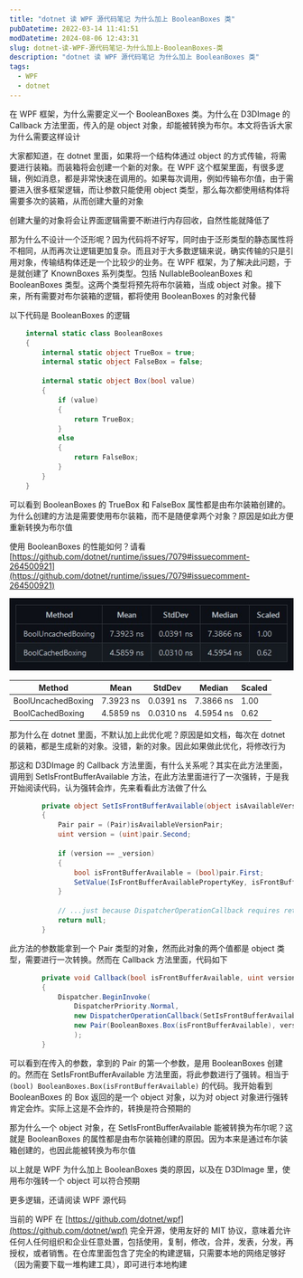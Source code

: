```yaml
---
title: "dotnet 读 WPF 源代码笔记 为什么加上 BooleanBoxes 类"
pubDatetime: 2022-03-14 11:41:51
modDatetime: 2024-08-06 12:43:31
slug: dotnet-读-WPF-源代码笔记-为什么加上-BooleanBoxes-类
description: "dotnet 读 WPF 源代码笔记 为什么加上 BooleanBoxes 类"
tags:
  - WPF
  - dotnet
---
```





在 WPF 框架，为什么需要定义一个 BooleanBoxes 类。为什么在 D3DImage 的 Callback 方法里面，传入的是 object 对象，却能被转换为布尔。本文将告诉大家为什么需要这样设计

<!--more-->


<!-- CreateTime:2022/3/14 19:41:51 -->

<!-- 发布 -->

大家都知道，在 dotnet 里面，如果将一个结构体通过 object 的方式传输，将需要进行装箱。而装箱将会创建一个新的对象。在 WPF 这个框架里面，有很多逻辑，例如消息，都是非常快速在调用的。如果每次调用，例如传输布尔值，由于需要进入很多框架逻辑，而让参数只能使用 object 类型，那么每次都使用结构体将需要多次的装箱，从而创建大量的对象

创建大量的对象将会让界面逻辑需要不断进行内存回收，自然性能就降低了

那为什么不设计一个泛形呢？因为代码将不好写，同时由于泛形类型的静态属性将不相同，从而再次让逻辑更加复杂。而且对于大多数逻辑来说，确实传输的只是引用对象，传输结构体还是一个比较少的业务。在 WPF 框架，为了解决此问题，于是就创建了 KnownBoxes 系列类型。包括 NullableBooleanBoxes 和 BooleanBoxes 类型。这两个类型将预先将布尔装箱，当成 object 对象。接下来，所有需要对布尔装箱的逻辑，都将使用 BooleanBoxes 的对象代替

以下代码是 BooleanBoxes 的逻辑

```csharp
    internal static class BooleanBoxes
    {
        internal static object TrueBox = true;
        internal static object FalseBox = false;

        internal static object Box(bool value)
        {
            if (value)
            {
                return TrueBox;
            }
            else
            {
                return FalseBox;
            }
        }
    }
```

可以看到 BooleanBoxes 的 TrueBox 和 FalseBox 属性都是由布尔装箱创建的。为什么创建的方法是需要使用布尔装箱，而不是随便拿两个对象？原因是如此方便重新转换为布尔值

使用 BooleanBoxes 的性能如何？请看 [https://github.com/dotnet/runtime/issues/7079#issuecomment-264500921](https://github.com/dotnet/runtime/issues/7079#issuecomment-264500921)

<!-- ![](images/img-dotnet 读 WPF 源代码笔记 为什么加上 BooleanBoxes 类0.png) -->

![](images/img-modify-a7e613fb13c0cc1c719f10a933a9275d.jpg)

|                  Method |      Mean |    StdDev |    Median | Scaled |
|------------------------ |---------- |---------- |---------- |------- |
|      BoolUncachedBoxing |     7.3923 ns |      0.0391 ns |      7.3866 ns |   1.00 |
|        BoolCachedBoxing |     4.5859 ns |      0.0310 ns |      4.5954 ns |   0.62 |

那为什么在 dotnet 里面，不默认加上此优化呢？原因是如文档，每次在 dotnet 的装箱，都是生成新的对象。没错，新的对象。因此如果做此优化，将修改行为

那这和 D3DImage 的 Callback 方法里面，有什么关系呢？其实在此方法里面，调用到 SetIsFrontBufferAvailable 方法，在此方法里面进行了一次强转，于是我开始阅读代码，认为强转会炸，先来看看此方法做了什么

```csharp
        private object SetIsFrontBufferAvailable(object isAvailableVersionPair)
        {
            Pair pair = (Pair)isAvailableVersionPair;
            uint version = (uint)pair.Second;

            if (version == _version)
            {
                bool isFrontBufferAvailable = (bool)pair.First;
                SetValue(IsFrontBufferAvailablePropertyKey, isFrontBufferAvailable);
            }

            // ...just because DispatcherOperationCallback requires returning an object
            return null;
        }
```

此方法的参数能拿到一个 Pair 类型的对象，然而此对象的两个值都是 object 类型，需要进行一次转换。然而在 Callback 方法里面，代码如下

```csharp
        private void Callback(bool isFrontBufferAvailable, uint version)
        {
            Dispatcher.BeginInvoke(
                DispatcherPriority.Normal,
                new DispatcherOperationCallback(SetIsFrontBufferAvailable),
                new Pair(BooleanBoxes.Box(isFrontBufferAvailable), version)
                );
        }
```

可以看到在传入的参数，拿到的 Pair 的第一个参数，是用 BooleanBoxes 创建的。然而在 SetIsFrontBufferAvailable 方法里面，将此参数进行了强转。相当于 `(bool) BooleanBoxes.Box(isFrontBufferAvailable)` 的代码。我开始看到 BooleanBoxes 的 Box 返回的是一个 object 对象，以为对 object 对象进行强转肯定会炸。实际上这是不会炸的，转换是符合预期的

那为什么一个 object 对象，在 SetIsFrontBufferAvailable 能被转换为布尔呢？这就是 BooleanBoxes 的属性都是由布尔装箱创建的原因。因为本来是通过布尔装箱创建的，也因此能被转换为布尔值

以上就是 WPF 为什么加上 BooleanBoxes 类的原因，以及在 D3DImage 里，使用布尔强转一个 object 可以符合预期

更多逻辑，还请阅读 WPF 源代码

当前的 WPF 在 [https://github.com/dotnet/wpf](https://github.com/dotnet/wpf) 完全开源，使用友好的 MIT 协议，意味着允许任何人任何组织和企业任意处置，包括使用，复制，修改，合并，发表，分发，再授权，或者销售。在仓库里面包含了完全的构建逻辑，只需要本地的网络足够好（因为需要下载一堆构建工具），即可进行本地构建

